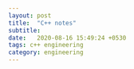 ```yaml
---
layout: post
title:  "C++ notes"
subtitle: 
date:   2020-08-16 15:49:24 +0530
tags: c++ engineering
category: engineering
---
```


